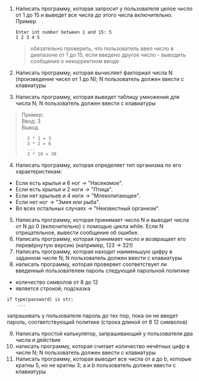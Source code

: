 1) Написать программу, которая запросит у пользователя целое число от 1 до 15 и выведет все числа до этого числа включительно.\
  Пример
    ```
    Enter int number between 1 and 15: 5
    1 2 3 4 5
    ```
    > обязательно проверить, что пользователь ввел число в диапазоне от 1 до 15, если введено другое число - выводить сообщение о некорректном вводе

2) Написать программу, которая вычисляет факториал числа N (произведение чисел от 1 до N); N пользователь должен ввести с клавиатуры
3) Написать программу, которая выведет таблицу умножения для числа N; N пользователь должен ввести с клавиатуры
> Пример:\
> Ввод: 3\
> Вывод
> ```
>   3 * 1 = 3
>   3 * 2 = 6
>   ...
>   3 * 10 = 30
> ```
4) Написать программу, которая определяет тип организма по его характеристикам:
- Если есть крылья и 6 ног → "Насекомое".
- Если есть крылья и 2 ноги → "Птица".
- Если нет крыльев и 4 ноги → "Млекопитающее".
- Если нет ног → "Змея или рыба".
- Во всех остальных случаях → "Неизвестный организм".
5) Написать программу, которая принимает число N и выводит числа от N до 0 (включительно) с помощью цикла while. Если N отрицательное, вывести сообщение об ошибке.
6) Написать программу, которая принимает число и возвращает его перевёрнутую версию (например, 123 → 321)
7) Написать программу, которая находит наименьшую цифру в заданном числе N; N пользователь должен ввести с клавиатуры
8) написать программу, которая проверяет соответствует ли введенный пользователем пароль следующей парольной политике
- количество символов от 8 до 12
- является строкой; подсказка
```
if type(password) is str:
    ...
```
запрашивать у пользователя пароль до тех пор, пока он не введет пароль, соответствующий политике (строка длиной от 8 12 символов)

9) Написать простой калькулятор, запрашивающий у пользователя два числа и действие 
10) написать программу, которая считает количество нечётных цифр в числе N; N пользователь должен ввести с клавиатуры
11) Написать программу, которая выводит все числа от a до b, которые кратны 5, но не кратны 3; a и b пользователь должен ввести с клавиатуры
